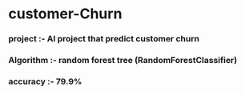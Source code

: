 # customer-Churn
### project :- AI project that predict customer churn 
### Algorithm :- random forest tree (RandomForestClassifier)
### accuracy :- 79.9%

